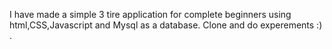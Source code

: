 I have made a simple 3 tire application for complete beginners using html,CSS,Javascript and Mysql as a database.
Clone and do experements :) .
